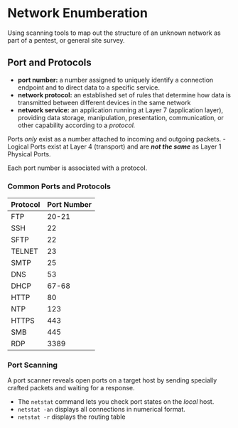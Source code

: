 # Network Enumberation

Using scanning tools to map out the structure of an unknown network as part of a pentest, or general site survey.

## Port and Protocols

- **port number:** a number assigned to uniquely identify a connection endpoint and to direct data to a specific service.
- **network protocol:** an established set of rules that determine how data is transmitted between different devices in the same network
- **network service:** an application running at Layer 7 (application layer), providing data storage, manipulation, presentation, communication, or other capability according to a _protocol._

Ports _only_ exist as a number attached to incoming and outgoing packets. - Logical Ports exist at Layer 4 (transport) and are **_not the same_** as Layer 1 Physical Ports.

Each port number is associated with a protocol.

### Common Ports and Protocols

| **Protocol** | **Port Number** |
| ------------ | --------------- |
| FTP          | 20-21           |
| SSH          | 22              |
| SFTP         | 22              |
| TELNET       | 23              |
| SMTP         | 25              |
| DNS          | 53              |
| DHCP         | 67-68           |
| HTTP         | 80              |
| NTP          | 123             |
| HTTPS        | 443             |
| SMB          | 445             |
| RDP          | 3389            |

### Port Scanning

A port scanner reveals open ports on a target host by sending specially crafted packets and waiting for a response.

- The `netstat` command lets you check port states on the _local_ host.
- `netstat -an` displays all connections in numerical format.
- `netstat -r` displays the routing table
